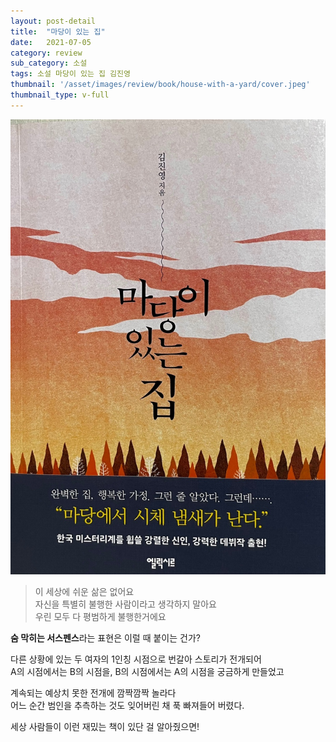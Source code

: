 ```yaml
---
layout: post-detail
title:  "마당이 있는 집"
date:   2021-07-05
category: review
sub_category: 소설
tags: 소설 마당이 있는 집 김진영
thumbnail: '/asset/images/review/book/house-with-a-yard/cover.jpeg'
thumbnail_type: v-full
---
```


<div class="thumbnail-wrapper">
    <img src="/asset/images/review/book/house-with-a-yard/cover.jpeg" class="thumbnail" />
</div>

<div class="my-3 rating-container">
    <i class="fas fa-star"></i>
    <i class="fas fa-star"></i>
    <i class="fas fa-star"></i>
    <i class="fas fa-star"></i>
    <i class="fas fa-star"></i>
</div>


> 이 세상에 쉬운 삶은 없어요  
자신을 특별히 불행한 사람이라고 생각하지 말아요   
우린 모두 다 평범하게 불행한거에요


**숨 막히는 서스펜스**라는 표현은 이럴 때 붙이는 건가?

다른 상황에 있는 두 여자의 1인칭 시점으로 번갈아 스토리가 전개되어   
A의 시점에서는 B의 시점을, B의 시점에서는 A의 시점을 궁금하게 만들었고   

계속되는 예상치 못한 전개에 깜짝깜짝 놀라다   
어느 순간 범인을 추측하는 것도 잊어버린 채 푹 빠져들어 버렸다.

세상 사람들이 이런 재밌는 책이 있단 걸 알아줬으면!


